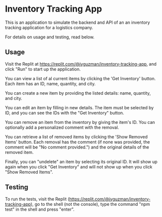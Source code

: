 # Inventory Tracking App

This is an application to simulate the backend and API of an an inventory tracking application for a logistics company.

For details on usage and testing, read below.

## Usage

Visit the Replit at https://replit.com/@jyguzman/inventory-tracking-app, and click "Run" to start up the application.

You can view a list of al current items by clicking the 'Get Inventory' button. Each item
has an ID, name, quantity, and city.

You can create a new item by providing the listed details: name, quantity, and city.

You can edit an item by filling in new details. The item must be selected by ID, and you can see the IDs with the "Get Inventory" button.

You can remove an item from the inventory by giving the item's ID. You can optionally add a personalized comment with the removal.

You can retrieve a list of removed items by clicking the 'Show Removed Items' button. Each removal has the comment (if none was provided, the comment will be "No comment provided.") and the original details of the removed item.

Finally, you can "undelete" an item by selecting its original ID. It will show up again when you click "Get Inventory" and will not show up when you click "Show Removed Items".

## Testing

To run the tests, visit the Replit (https://replit.com/@jyguzman/inventory-tracking-app), go to the shell (not the console), type the command "npm test" in the shell and press "enter".